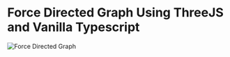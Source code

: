 # Force Directed Graph Using ThreeJS and Vanilla Typescript

![Force Directed Graph](https://user-images.githubusercontent.com/49199047/187741225-3a914a4c-30b3-4210-b769-3f7106df33a2.gif)

